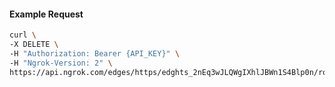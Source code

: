 <!-- Code generated for API Clients. DO NOT EDIT. -->

#### Example Request

```bash
curl \
-X DELETE \
-H "Authorization: Bearer {API_KEY}" \
-H "Ngrok-Version: 2" \
https://api.ngrok.com/edges/https/edghts_2nEq3wJLQWgIXhlJBWn1S4Blp0n/routes/edghtsrt_2nEq43fZP08OKTUykOvu0LLN7eY/circuit_breaker
```
